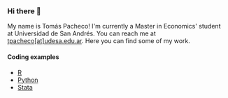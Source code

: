 ### Hi there 👋

My name is Tomás Pacheco! I'm currently a Master in Economics' student at Universidad de San Andrés. You can reach me at [tpacheco[at]udesa.edu.ar](mailto:tpacheco@udesa.edu.ar). Here you can find some of my work.

#### Coding examples
* [R](https://github.com/tomas-pacheco/ComoSeSienteElPresidente)
* [Python](https://github.com/tomas-pacheco/TesisLicenciatura)
* [Stata](https://github.com/tomas-pacheco/AppliedEconPS6)


<!--
**tomas-pacheco/tomas-pacheco** is a ✨ _special_ ✨ repository because its `README.md` (this file) appears on your GitHub profile.

Here are some ideas to get you started:

- 🔭 I’m currently working on ...
- 🌱 I’m currently learning ...
- 👯 I’m looking to collaborate on ...
- 🤔 I’m looking for help with ...
- 💬 Ask me about ...
- 📫 How to reach me: ...
- 😄 Pronouns: ...
- ⚡ Fun fact: ...
-->
